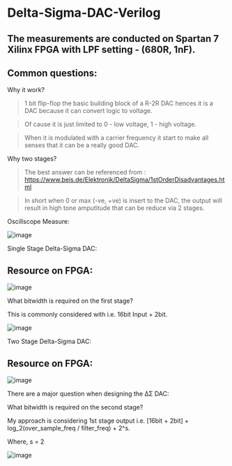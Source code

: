 # Delta-Sigma-DAC-Verilog

## The measurements are conducted on Spartan 7 Xilinx FPGA with LPF setting - (680R, 1nF).

## Common questions:

Why it work?

> 1 bit flip-flop the basic building block of a R-2R DAC hences it is a DAC because it can convert logic to voltage.

> Of cause it is just limited to 0 - low voltage, 1 - high voltage.

> When it is modulated with a carrier frequency it start to make all senses that it can be a really good DAC.

Why two stages?

> The best answer can be referenced from : https://www.beis.de/Elektronik/DeltaSigma/1stOrderDisadvantages.html

> In short when 0 or max (-ve, +ve) is insert to the DAC, the output will result in high tone amputitude that can be reduce via 2 stages.

Oscillscope Measure:

![image](https://user-images.githubusercontent.com/29487339/164624808-22d7779e-76fe-42bc-9464-762ff3e42899.png)

Single Stage Delta-Sigma DAC:

## Resource on FPGA:
![image](https://user-images.githubusercontent.com/29487339/164648001-f8835f9f-b554-4de4-a872-9f509e6d14c2.png)

What bitwidth is required on the first stage?

This is commonly considered with i.e. 16bit Input + 2bit.

![image](https://user-images.githubusercontent.com/29487339/164623849-5d9b166e-4096-4519-b08d-78ae2487f0d7.png)

Two Stage Delta-Sigma DAC:

## Resource on FPGA:
![image](https://user-images.githubusercontent.com/29487339/164648891-c9bbf9a4-4b72-4ec6-b07a-804beaba7988.png)

There are a major question when designing the ΔΣ DAC:

What bitwidth is required on the second stage?

My approach is considering 1st stage output i.e. [16bit + 2bit] + log_2(over_sample_freq / filter_freq) + 2^s.

Where, s = 2

![image](https://user-images.githubusercontent.com/29487339/164624610-c9ede55b-ccbb-4a3d-80c1-b08f9f5b3e32.png)


